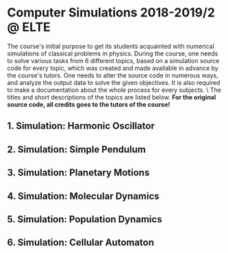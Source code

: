 # Computer Simulations 2018-2019/2 @ ELTE

The course's initial purpose to get its students acquainted with numerical simulations of classical problems in physics. During the course, one needs to solve various tasks from 6 different topics, based on a simulation source code for every topic, which was created and made available in advance by the course's tutors. One needs to alter the source code in numerous ways, and analyze the output data to solve the given objectives. It is also required to make a documentation about the whole process for every subjects. \\
The titles and short descriptions of the topics are listed below. **For the original source code, all credits goes to the tutors of the course!**

## 1. Simulation: Harmonic Oscillator

## 2. Simulation: Simple Pendulum

## 3. Simulation: Planetary Motions

## 4. Simulation: Molecular Dynamics

## 5. Simulation: Population Dynamics

## 6. Simulation: Cellular Automaton
